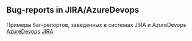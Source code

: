 ## Bug-reports in JIRA/AzureDevops

Примеры баг-репортов, заведенных в системах JIRA и AzureDevops
[AzureDevops](https://drive.google.com/file/d/13O1EU-iCa0srM7MEz2U6Stp6nhh7TFrt/view?usp=sharing)
[JIRA](https://drive.google.com/file/d/1NG81EmbvgfBZlDusOgIHHBv4Q1vkhZVE/view?usp=sharing)
